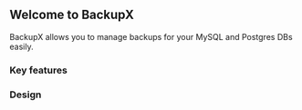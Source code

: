 ## Welcome to BackupX

BackupX allows you to manage backups for your MySQL and Postgres DBs easily.

### Key features

### Design
